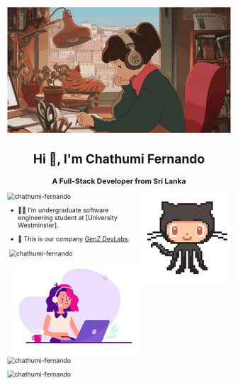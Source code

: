 <img src="./files/video2.gif" alt="Your Image">
<h1 align="center">Hi 👋, I'm Chathumi Fernando</h1>
<h3 align="center">A Full-Stack Developer from Sri Lanka</h3>

<img align="right" src="https://raw.githubusercontent.com/Aoihara/Aoihara/master/git.gif">

<p align="left"> <img src="https://komarev.com/ghpvc/?username=ChathumiFernando-code&label=Profile%20views&color=0e75b6&style=flat" alt="chathumi-fernando" /> </p>

- 👨‍🎓 I’m undergraduate software engineering student at [University Westminster].

- 🔗 This is our company [GenZ DevLabs](https://www.genzdevlabs.com/).
  
<p>&nbsp;<img align="center" src="https://github-readme-stats.vercel.app/api?username=ChathumiFernando-code&show_icons=true&locale=en" alt="chathumi-fernando" /></p>
<img align="right" src="./files/bottomm.gif" width="300px">

<p><img align="center" src="https://github-readme-streak-stats.herokuapp.com/?user=ChathumiFernando-code&" alt="chathumi-fernando" /></p>
<p><img align="left" src="https://github-readme-stats.vercel.app/api/top-langs?username=ChathumiFernando-code&show_icons=true&locale=en&layout=compact" alt="chathumi-fernando" /></p>
